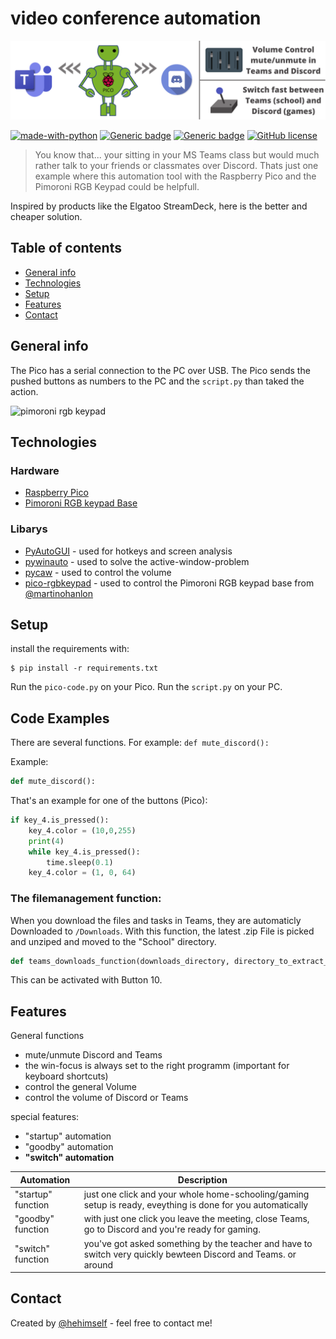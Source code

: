 # video conference automation
![video conference automation](/images/header.png)

[![made-with-python](https://img.shields.io/badge/Made%20with-Python-1f425f.svg)](https://www.python.org/)
[![Generic badge](https://img.shields.io/badge/Made%20with-MicroPython-1f425f.svg)](http://docs.micropython.org/en/latest/)
[![Generic badge](https://img.shields.io/badge/Status-in%20progress-orange.svg)]()
[![GitHub license](https://img.shields.io/github/license/Naereen/StrapDown.js.svg)](https://github.com/hehimself/video-conference-automation/blob/main/LICENSE)

> You know that... your sitting in your MS Teams class but would much rather talk to your friends or classmates over Discord. Thats just one example where this automation tool with the Raspberry Pico and the Pimoroni RGB Keypad could be helpfull.

Inspired by products like the Elgatoo StreamDeck, here is the better and cheaper solution.

## Table of contents
* [General info](#general-info)
* [Technologies](#technologies)
* [Setup](#setup)
* [Features](#features)
* [Contact](#contact)

## General info
The Pico has a serial connection to the PC over USB. The Pico sends the pushed buttons as numbers to the PC and the `script.py` than taked the action. 

![pimoroni rgb keypad](https://cdn.shopify.com/s/files/1/0174/1800/products/pico-addons-2_1024x1024.jpg?v=1611177905)

## Technologies
### Hardware
* [Raspberry Pico](https://www.raspberrypi.org/documentation/pico/getting-started/)
* [Pimoroni RGB keypad Base](https://shop.pimoroni.com/products/pico-rgb-keypad-base)
### Libarys
* [PyAutoGUI](https://pyautogui.readthedocs.io/en/latest/) - used for hotkeys and screen analysis
* [pywinauto](https://pywinauto.readthedocs.io/en/latest/contents.html) - used to solve the active-window-problem
* [pycaw](https://github.com/AndreMiras/pycaw)  - used to control the volume
* [pico-rgbkeypad](https://github.com/martinohanlon/pico-rgbkeypad) - used to control the Pimoroni RGB keypad base from [@martinohanlon](https://github.com/martinohanlon/pico-rgbkeypad)

## Setup
install the requirements with:
```
$ pip install -r requirements.txt
```
Run the `pico-code.py` on your Pico.
Run the `script.py` on your PC.
## Code Examples
There are several functions. For example:
`def mute_discord():`

Example:
```python
def mute_discord():
```
That's an example for one of the buttons (Pico):
```python
if key_4.is_pressed():
    key_4.color = (10,0,255)
    print(4)
    while key_4.is_pressed():
        time.sleep(0.1)
    key_4.color = (1, 0, 64)
```
### The filemanagement function:
When you download the files and tasks in Teams, they are automaticly Downloaded to  `/Downloads`. With this function, the latest .zip File is picked and unziped and moved to the "School" directory.
```python
def teams_downloads_function(downloads_directory, directory_to_extract_to)
```
This can be activated with Button 10.
## Features
General functions
* mute/unmute Discord and Teams
* the win-focus is always set to the right programm (important for keyboard shortcuts)
* control the general Volume
* control the volume of Discord or Teams

special features:
* "startup" automation
* "goodby" automation
* **"switch" automation**

| Automation         	| Description                                                                                                    	|
|--------------------	|----------------------------------------------------------------------------------------------------------------	|
| "startup" function 	| just one click and your whole home-schooling/gaming setup is ready, eveything is done for you automatically     	|
| "goodby" function  	| with just one click you leave the meeting, close Teams, go to Discord and you're ready for gaming.              	|
| "switch" function  	| you've got asked something by the teacher and have to switch very quickly bewteen Discord and Teams. or around 	|


## Contact
Created by [@hehimself](https://github.com/hehimself) - feel free to contact me!
